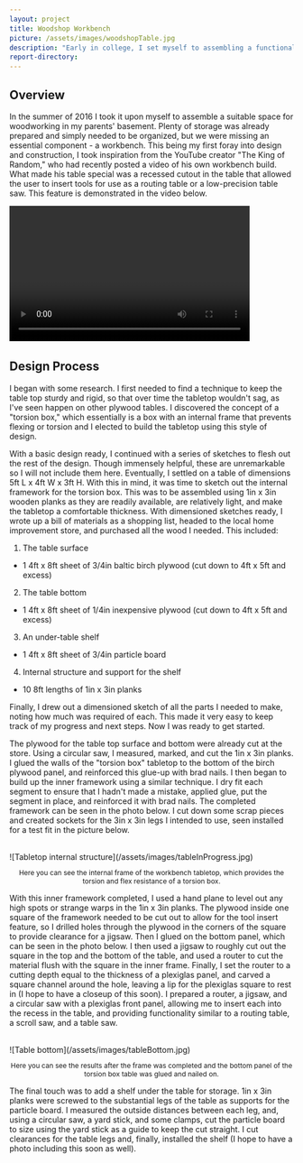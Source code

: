 ```yaml
---
layout: project
title: Woodshop Workbench
picture: /assets/images/woodshopTable.jpg
description: "Early in college, I set myself to assembling a functional woodworking area in my parents' basement. This space was nearly ready (save for an immense amount of organizing and cleaning) except that it very badly needed a workbench. I set out to build a heavy-duty bench with unique features."
report-directory:
---
```


## Overview
In the summer of 2016 I took it upon myself to assemble a suitable space for woodworking in my parents' basement. Plenty of storage was already prepared and simply needed to be organized, but we were missing an essential component - a workbench. This being my first foray into design and construction, I took inspiration from the YouTube creator "The King of Random," who had recently posted a video of his own workbench build. What made his table special was a recessed cutout in the table that allowed the user to insert tools for use as a routing table or a low-precision table saw. This feature is demonstrated in the video below.

<video width="426" height="240" controls>
  <source src="/assets/video/tableDemo.mp4" type="video/mp4">
Your browser does not support the video tag.
</video>

## Design Process
I began with some research. I first needed to find a technique to keep the table top sturdy and rigid, so that over time the tabletop wouldn't sag, as I've seen happen on other plywood tables. I discovered the concept of a "torsion box," which essentially is a box with an internal frame that prevents flexing or torsion and I elected to build the tabletop using this style of design.

With a basic design ready, I continued with a series of sketches to flesh out the rest of the design. Though immensely helpful, these are unremarkable so I will not include them here. Eventually, I settled on a table of dimensions 5ft L x 4ft W x 3ft H. With this in mind, it was time to sketch out the internal framework for the torsion box. This was to be assembled using 1in x 3in wooden planks as they are readily available, are relatively light, and make the tabletop a comfortable thickness. With dimensioned sketches ready, I wrote up a bill of materials as a shopping list, headed to the local home improvement store, and purchased all the wood I needed. This included:

1. The table surface
* 1 4ft x 8ft sheet of 3/4in baltic birch plywood (cut down to 4ft x 5ft and excess)
2. The table bottom
* 1 4ft x 8ft sheet of 1/4in inexpensive plywood (cut down to 4ft x 5ft and excess)
3. An under-table shelf
* 1 4ft x 8ft sheet of 3/4in particle board
4. Internal structure and support for the shelf
* 10 8ft lengths of 1in x 3in planks

Finally, I drew out a dimensioned sketch of all the parts I needed to make, noting how much was required of each. This made it very easy to keep track of my progress and next steps. Now I was ready to get started.

The plywood for the table top surface and bottom were already cut at the store. Using a circular saw, I measured, marked, and cut the 1in x 3in planks. I glued the walls of the "torsion box" tabletop to the bottom of the birch plywood panel, and reinforced this glue-up with brad nails. I then began to build up the inner framework using a similar technique. I dry fit each segment to ensure that I hadn't made a mistake, applied glue, put the segment in place, and reinforced it with brad nails. The completed framework can be seen in the photo below. I cut down some scrap pieces and created sockets for the 3in x 3in legs I intended to use, seen installed for a test fit in the picture below.

<br>
![Tabletop internal structure](/assets/images/tableInProgress.jpg)
<p style="text-align:center; width:100%; font-size:12px">Here you can see the internal frame of the workbench tabletop, which provides the torsion and flex resistance of a torsion box.</p>

With this inner framework completed, I used a hand plane to level out any high spots or strange warps in the 1in x 3in planks. The plywood inside one square of the framework needed to be cut out to allow for the tool insert feature, so I drilled holes through the plywood in the corners of the square to provide clearance for a jigsaw. Then I glued on the bottom panel, which can be seen in the photo below. I then used a jigsaw to roughly cut out the square in the top and the bottom of the table, and used a router to cut the material flush with the square in the inner frame. Finally, I set the router to a cutting depth equal to the thickness of a plexiglas panel, and carved a square channel around the hole, leaving a lip for the plexiglas square to rest in (I hope to have a closeup of this soon). I prepared a router, a jigsaw, and a circular saw with a plexiglas front panel, allowing me to insert each into the recess in the table, and providing functionality similar to a routing table, a scroll saw, and a table saw.

<br>
![Table bottom](/assets/images/tableBottom.jpg)
<p style="text-align:center; width:100%; font-size:12px">Here you can see the results after the frame was completed and the bottom panel of the torsion box table was glued and nailed on.</p>

The final touch was to add a shelf under the table for storage. 1in x 3in planks were screwed to the substantial legs of the table as supports for the particle board. I measured the outside distances between each leg, and, using a circular saw, a yard stick, and some clamps, cut the particle board to size using the yard stick as a guide to keep the cut straight. I cut clearances for the table legs and, finally, installed the shelf (I hope to have a photo including this soon as well).
